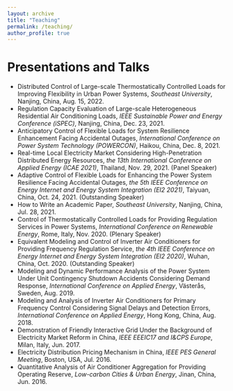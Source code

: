```yaml
---
layout: archive
title: "Teaching"
permalink: /teaching/
author_profile: true
---
```









# Presentations and Talks

- Distributed Control of Large-scale Thermostatically Controlled Loads for Improving Flexibility in Urban Power Systems, *Southeast University*, Nanjing, China, Aug. 15, 2022.
- Regulation Capacity Evaluation of Large-scale Heterogeneous Residential Air Conditioning Loads, *IEEE Sustainable Power and Energy Conference (iSPEC)*, Nanjing, China, Dec. 23, 2021.
- Anticipatory Control of Flexible Loads for System Resilience Enhancement Facing Accidental Outages, *International Conference on Power System Technology (POWERCON)*, Haikou, China, Dec. 8, 2021.
- Real-time Local Electricity Market Considering High-Penetration Distributed Energy Resources, *the 13th International Conference on Applied Energy (ICAE 2021)*, Thailand, Nov. 29, 2021. (Panel Speaker)
- Adaptive Control of Flexible Loads for Enhancing the Power System Resilience Facing Accidental Outages, *the 5th IEEE Conference on Energy Internet and Energy System Integration (EI2 2021)*, Taiyuan, China, Oct. 24, 2021. (Outstanding Speaker)
- How to Write an Academic Paper, *Southeast University*, Nanjing, China, Jul. 28, 2021.
- Control of Thermostatically Controlled Loads for Providing Regulation Services in Power Systems, *International Conference on Renewable Energy*, Rome, Italy, Nov. 2020. (Plenary Speaker)
- Equivalent Modeling and Control of Inverter Air Conditioners for Providing Frequency Regulation Service, *the 4th IEEE Conference on Energy Internet and Energy System Integration (EI2 2020)*, Wuhan, China, Oct. 2020. (Outstanding Speaker)
- Modeling and Dynamic Performance Analysis of the Power System Under Unit Contingency Shutdown Accidents Considering Demand Response, *International Conference on Applied Energy*, Västerås, Sweden, Aug. 2019.
- Modeling and Analysis of Inverter Air Conditioners for Primary Frequency Control Considering Signal Delays and Detection Errors, *International Conference on Applied Energy*, Hong Kong, China, Aug. 2018.
- Demonstration of Friendly Interactive Grid Under the Background of Electricity Market Reform in China, *IEEE EEEIC17 and I&CPS Europe*, Milan, Italy, Jun. 2017.
- Electricity Distribution Pricing Mechanism in China, *IEEE PES General Meeting*, Boston, USA, Jul. 2016.
- Quantitative Analysis of Air Conditioner Aggregation for Providing Operating Reserve, *Low-carbon Cities & Urban Energy*, Jinan, China, Jun. 2016.


